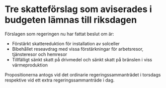 # Tre skatteförslag som aviserades i budgeten lämnas till riksdagen

Förslagen som regeringen nu har fattat beslut om är:

* Förstärkt skattereduktion för installation av solceller
* Bibehållet reseavdrag med vissa förstärkningar för arbetsresor, tjänsteresor och hemresor
* Tillfälligt sänkt skatt på drivmedel och sänkt skatt på bränslen i viss värmeproduktion

Propositionerna antogs vid det ordinarie regeringssammanträdet i torsdags respektive vid ett extra regeringssammanträde i dag.

